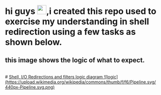 # hi guys <img src="https://raw.githubusercontent.com/MartinHeinz/MartinHeinz/master/wave.gif" width="30px">,i created this repo used to exercise my understanding in shell redirection  using a few tasks as shown below.
## this image shows the logic of what to expect.
<br>
#  <u> Shell, I/O Redirections and filters logic diagram<u>
![logic](https://upload.wikimedia.org/wikipedia/commons/thumb/f/f6/Pipeline.svg/440px-Pipeline.svg.png)
<br>


